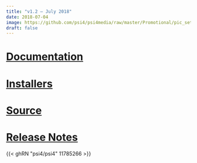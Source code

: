 ```yaml
---
title: "v1.2 — July 2018"
date: 2018-07-04
image: https://github.com/psi4/psi4media/raw/master/Promotional/pic_setca2018_v1p2_announcement.jpg
draft: false
---
```


# [Documentation](psi4manual/1.2/index.html)
# [Installers](http://vergil.chemistry.gatech.edu/nu-psicode/install-v1.2.html)
# [Source](https://github.com/psi4/psi4/tree/1.2.x)
# [Release Notes](https://github.com/psi4/psi4/releases/tag/v1.2)

{{< ghRN "psi4/psi4" 11785266 >}}
